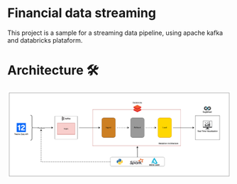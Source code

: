 # Financial data streaming

This project is a sample for a streaming data pipeline, using apache kafka and databricks plataform.

# Architecture 🛠️

![](docs/Financial-Data-Pipeline.drawio.png)
